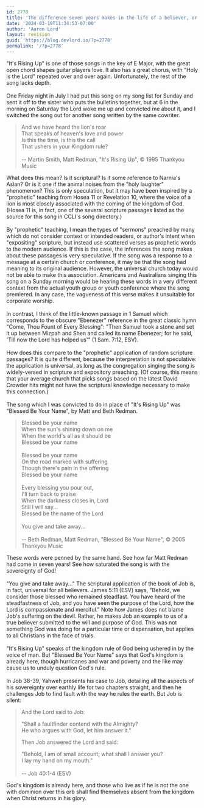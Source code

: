 ```yaml
---
id: 2778
title: 'The difference seven years makes in the life of a believer, or how your theology affects your worship'
date: '2024-03-19T11:34:53-07:00'
author: 'Aaron Lord'
layout: revision
guid: 'https://blog.devlord.io/?p=2778'
permalink: '/?p=2778'
---
```


"It's Rising Up" is one of those songs in the key of E Major, with the great open chord shapes guitar players love. It also has a great chorus, with "Holy is the Lord" repeated over and over again. Unfortunately, the rest of the song lacks depth.<br /><br />One Friday night in July I had put this song on my song list for Sunday and sent it off to the sister who puts the bulletins together, but at 6 in the morning on Saturday the Lord woke me up and convicted me about it, and I switched the song out for another song written by the same cowriter.<br /><blockquote>And we have heard the lion's roar<br />That speaks of heaven's love and power<br />Is this the time, is this the call<br />That ushers in your Kingdom rule?<br /><br />-- Martin Smith, Matt Redman, "It's Rising Up", © 1995 Thankyou Music</blockquote>What does this mean? Is it scriptural? Is it some reference to Narnia's Aslan? Or is it one if the animal noises from the "holy laughter" phenomenon? This is only speculation, but it may have been inspired by a "prophetic" teaching from Hosea 11 or Revelation 10, where the voice of a lion is most closely associated with the coming of the kingdom of God.  (Hosea 11 is, in fact, one of the several scripture passages listed as the source for this song in CCLI's song directory.)<div><br /></div><div>By "prophetic" teaching, I mean the types of "sermons" preached by many which do not consider context or intended readers, or author's intent when "expositing" scripture, but instead use scattered verses as prophetic words to the modern audience.  If this is the case, the inferences the song makes about these passages is very speculative.  If the song was a response to a message at a certain church or conference, it may be that the song had meaning to its original audience. However, the universal church today would not be able to make this association.  Americans and Australians singing this song on a Sunday morning would be hearing these words in a very different context from the actual youth group or youth conference where the song premiered.  In any case, the vagueness of this verse makes it unsuitable for corporate worship.<br /></div><div><br />In contrast, I think of the little-known passage in 1 Samuel which corresponds to the obscure "Ebenezer" reference in the great classic hymn "Come, Thou Fount of Every Blessing":  "Then Samuel took a stone and set it up between Mizpah and Shen  and called its name Ebenezer; for he said, 'Till now the Lord has helped us'" (1 Sam. 7:12, ESV).<div><br />How does this compare to the "prophetic" application of random scripture passages?  It is quite different, because the interpretation is not speculative: the application is universal, as long as the congregation singing the song is widely-versed in scripture and expository preaching.  (Of course, this means that your average church that picks songs based on the latest David Crowder hits might not have the scriptural knowledge necessary to make this connection.)<br /><br />The song which I was convicted to do in place of "It's Rising Up" was "Blessed Be Your Name", by Matt and Beth Redman.<br /><blockquote>Blessed be your name<br />When the sun's shining down on me<br />When the world's all as it should be<br />Blessed be your name<br /><br />Blessed be your name<br />On the road marked with suffering<br />Though there's pain in the offering<br />Blessed be your name<br /><br />Every blessing you pour out,<br />I'll turn back to praise<br />When the darkness closes in, Lord<br />Still I will say...<br />Blessed be the name of the Lord<br /><br />You give and take away...<br /><br />-- Beth Redman, Matt Redman, "Blessed Be Your Name", © 2005 Thankyou Music<br /></blockquote>These words were penned by the same hand.  See how far Matt Redman had come in seven years!  See how saturated the song is with the sovereignty of God!<br /><br />"You give and take away..."  The scriptural application of the book of Job is, in fact, universal for all believers.  James 5:11 (ESV) says, "<span class="verse-num" id="v59005011-1"></span>Behold, we consider those blessed who remained steadfast. You have heard of the steadfastness of Job, and you have seen the purpose of the Lord, how the Lord is compassionate and merciful."  Note how James does not blame Job's suffering on the devil.  Rather, he makes Job an example to us of a true believer submitted to the will and purpose of God.  This was not something God was doing for a particular time or dispensation, but applies to all Christians in the face of trials.<br /><br />"It's Rising Up" speaks of the kingdom rule of God being ushered in by the voice of man.  But "Blessed Be Your Name" says that God's kingdom is already here, though hurricanes and war and poverty and the like may cause us to unduly question God's rule.<br /><br />In Job 38-39, Yahweh presents his case to Job, detailing all the aspects of his sovereignty over earthly life for two chapters straight, and then he challenges Job to find fault with the way he rules the earth.  But Job is silent:<br /><p><span class="chapter-num" id="v18040001-1"></span></p><blockquote><p><span class="chapter-num" id="v18040001-1"></span>And the <span class="small-caps">Lord</span> said to Job:</p>  <div class="block-indent"> <p class="line-group"><span class="verse-num" id="v18040002-1"></span>"Shall a faultfinder contend with the Almighty?<br /><span class="indent"></span>He who argues with God, let him answer it."</p> </div>   <p><span class="verse-num" id="v18040003-1"></span>Then Job answered the <span class="small-caps">Lord</span> and said:</p>   <span class="verse-num" id="v18040004-1">"</span>Behold, I am of small account; what shall I answer you?<br /><span class="indent"></span>I lay my hand on my mouth."<br /><br />-- Job 40:1-4 (ESV)<br /></blockquote>God's kingdom is already here, and those who live as if he is not the one with dominion over this orb shall find themselves absent from the kingdom when Christ returns in his glory.<br /></div></div>